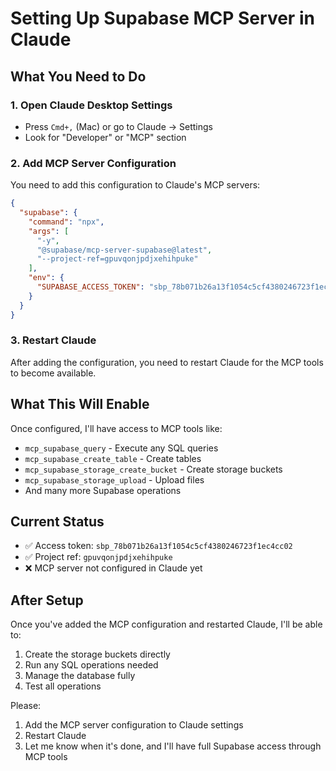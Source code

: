# Setting Up Supabase MCP Server in Claude

## What You Need to Do

### 1. Open Claude Desktop Settings
- Press `Cmd+,` (Mac) or go to Claude → Settings
- Look for "Developer" or "MCP" section

### 2. Add MCP Server Configuration
You need to add this configuration to Claude's MCP servers:

```json
{
  "supabase": {
    "command": "npx",
    "args": [
      "-y",
      "@supabase/mcp-server-supabase@latest",
      "--project-ref=gpuvqonjpdjxehihpuke"
    ],
    "env": {
      "SUPABASE_ACCESS_TOKEN": "sbp_78b071b26a13f1054c5cf4380246723f1ec4cc02"
    }
  }
}
```

### 3. Restart Claude
After adding the configuration, you need to restart Claude for the MCP tools to become available.

## What This Will Enable

Once configured, I'll have access to MCP tools like:
- `mcp_supabase_query` - Execute any SQL queries
- `mcp_supabase_create_table` - Create tables
- `mcp_supabase_storage_create_bucket` - Create storage buckets
- `mcp_supabase_storage_upload` - Upload files
- And many more Supabase operations

## Current Status
- ✅ Access token: `sbp_78b071b26a13f1054c5cf4380246723f1ec4cc02`
- ✅ Project ref: `gpuvqonjpdjxehihpuke`
- ❌ MCP server not configured in Claude yet

## After Setup
Once you've added the MCP configuration and restarted Claude, I'll be able to:
1. Create the storage buckets directly
2. Run any SQL operations needed
3. Manage the database fully
4. Test all operations

Please:
1. Add the MCP server configuration to Claude settings
2. Restart Claude
3. Let me know when it's done, and I'll have full Supabase access through MCP tools